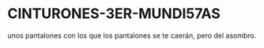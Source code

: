 # CINTURONES-3ER-MUNDI57AS
unos pantalones con los que los pantalones se te caerán, pero del asombro.
